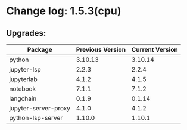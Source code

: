 # Change log: 1.5.3(cpu)

## Upgrades: 

Package | Previous Version | Current Version
---|---|---
python|3.10.13|3.10.14
jupyter-lsp|2.2.3|2.2.4
jupyterlab|4.1.2|4.1.5
notebook|7.1.1|7.1.2
langchain|0.1.9|0.1.14
jupyter-server-proxy|4.1.0|4.1.2
python-lsp-server|1.10.0|1.10.1
